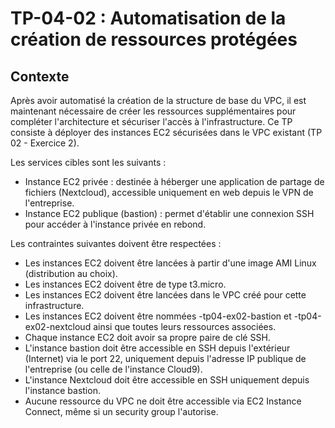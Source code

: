 # TP-04-02 : Automatisation de la création de ressources protégées

## Contexte
Après avoir automatisé la création de la structure de base du VPC, il est maintenant nécessaire de créer les ressources supplémentaires pour compléter l'architecture et sécuriser l'accès à l'infrastructure. Ce TP consiste à déployer des instances EC2 sécurisées dans le VPC existant (TP 02 - Exercice 2).

Les services cibles sont les suivants :
* Instance EC2 privée : destinée à héberger une application de partage de fichiers (Nextcloud), accessible uniquement en web depuis le VPN de l'entreprise.
* Instance EC2 publique (bastion) : permet d'établir une connexion SSH pour accéder à l'instance privée en rebond.

Les contraintes suivantes doivent être respectées :
* Les instances EC2 doivent être lancées à partir d'une image AMI Linux (distribution au choix).
* Les instances EC2 doivent être de type t3.micro.
* Les instances EC2 doivent être lancées dans le VPC créé pour cette infrastructure.
* Les instances EC2 doivent être nommées <username>-tp04-ex02-bastion et <username>-tp04-ex02-nextcloud ainsi que toutes leurs ressources associées.
* Chaque instance EC2 doit avoir sa propre paire de clé SSH.
* L'instance bastion doit être accessible en SSH depuis l'extérieur (Internet) via le port 22, uniquement depuis l'adresse IP publique de l'entreprise (ou celle de l'instance Cloud9).
* L'instance Nextcloud doit être accessible en SSH uniquement depuis l'instance bastion.
* Aucune ressource du VPC ne doit être accessible via EC2 Instance Connect, même si un security group l'autorise.
